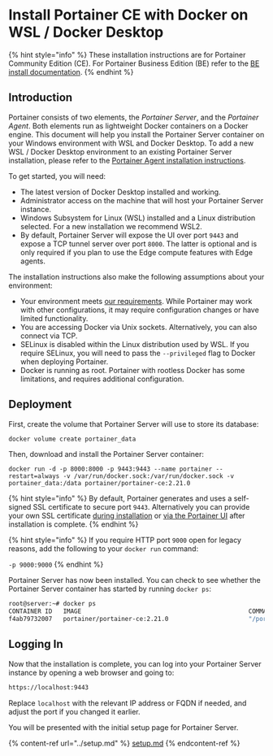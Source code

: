 # Install Portainer CE with Docker on WSL / Docker Desktop

{% hint style="info" %}
These installation instructions are for Portainer Community Edition (CE). For Portainer Business Edition (BE) refer to the [BE install documentation](../../../install/server/docker/wsl.md).
{% endhint %}

## Introduction

Portainer consists of two elements, the _Portainer Server_, and the _Portainer Agent_. Both elements run as lightweight Docker containers on a Docker engine. This document will help you install the Portainer Server container on your Windows environment with WSL and Docker Desktop. To add a new WSL / Docker Desktop environment to an existing Portainer Server installation, please refer to the [Portainer Agent installation instructions](../../../../administering-portainer/environments/add/docker/agent.md).

To get started, you will need:

* The latest version of Docker Desktop installed and working.
* Administrator access on the machine that will host your Portainer Server instance.
* Windows Subsystem for Linux (WSL) installed and a Linux distribution selected. For a new installation we recommend WSL2.
* By default, Portainer Server will expose the UI over port `9443` and expose a TCP tunnel server over port `8000`. The latter is optional and is only required if you plan to use the Edge compute features with Edge agents.

The installation instructions also make the following assumptions about your environment:

* Your environment meets [our requirements](../../../requirements-and-prerequisites.md). While Portainer may work with other configurations, it may require configuration changes or have limited functionality.
* You are accessing Docker via Unix sockets. Alternatively, you can also connect via TCP.
* SELinux is disabled within the Linux distribution used by WSL. If you require SELinux, you will need to pass the `--privileged` flag to Docker when deploying Portainer.
* Docker is running as root. Portainer with rootless Docker has some limitations, and requires additional configuration.

## Deployment

First, create the volume that Portainer Server will use to store its database:

```bash
docker volume create portainer_data
```

Then, download and install the Portainer Server container:

```
docker run -d -p 8000:8000 -p 9443:9443 --name portainer --restart=always -v /var/run/docker.sock:/var/run/docker.sock -v portainer_data:/data portainer/portainer-ce:2.21.0
```

{% hint style="info" %}
By default, Portainer generates and uses a self-signed SSL certificate to secure port `9443`. Alternatively you can provide your own SSL certificate [during installation](../../../../advanced-topics/ssl.md#using-your-own-ssl-certificate-on-docker-standalone) or [via the Portainer UI](../../../../administering-portainer/settings/#ssl-certificate) after installation is complete.
{% endhint %}

{% hint style="info" %}
If you require HTTP port `9000` open for legacy reasons, add the following to your `docker run` command:

`-p 9000:9000`
{% endhint %}

Portainer Server has now been installed. You can check to see whether the Portainer Server container has started by running `docker ps`:

```bash
root@server:~# docker ps
CONTAINER ID   IMAGE                                              COMMAND                  CREATED        STATUS        PORTS                                                                                  NAMES
f4ab79732007   portainer/portainer-ce:2.21.0                      "/portainer"             2 weeks ago    Up 29 hours   0.0.0.0:8000->8000/tcp, :::8000->8000/tcp, 0.0.0.0:9443->9000/tcp, :::9443->9443/tcp   portainer
```

## Logging In

Now that the installation is complete, you can log into your Portainer Server instance by opening a web browser and going to:

```bash
https://localhost:9443
```

Replace `localhost` with the relevant IP address or FQDN if needed, and adjust the port if you changed it earlier.

You will be presented with the initial setup page for Portainer Server.

{% content-ref url="../setup.md" %}
[setup.md](../setup.md)
{% endcontent-ref %}
